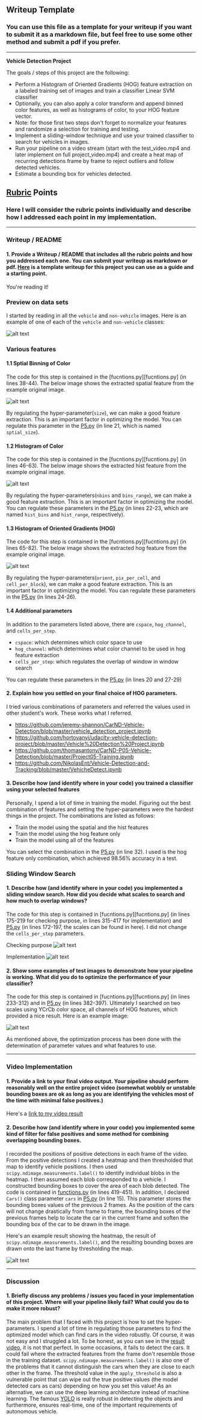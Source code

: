 ## Writeup Template
### You can use this file as a template for your writeup if you want to submit it as a markdown file, but feel free to use some other method and submit a pdf if you prefer.

---

[P5.py]: ./P5.py
[functions.py]: ./functions.py
[writeup.md]: ./writeup.md



**Vehicle Detection Project**

The goals / steps of this project are the following:

* Perform a Histogram of Oriented Gradients (HOG) feature extraction on a labeled training set of images and train a classifier Linear SVM classifier
* Optionally, you can also apply a color transform and append binned color features, as well as histograms of color, to your HOG feature vector. 
* Note: for those first two steps don't forget to normalize your features and randomize a selection for training and testing.
* Implement a sliding-window technique and use your trained classifier to search for vehicles in images.
* Run your pipeline on a video stream (start with the test_video.mp4 and later implement on full project_video.mp4) and create a heat map of recurring detections frame by frame to reject outliers and follow detected vehicles.
* Estimate a bounding box for vehicles detected.

[//]: # (Image References)
[image1]: ./examples/car_not_car.png
[image2]: ./examples/spatial_visualization.png
[image3]: ./examples/hist_visualization.png
[image4]: ./examples/hog_visualization.png
[image5]: ./examples/sliding_window.png
[image6]: ./examples/advanced_sliding_window.png
[image7]: ./examples/search_window.png
[image8]: ./examples/final.png

## [Rubric](https://review.udacity.com/#!/rubrics/513/view) Points
### Here I will consider the rubric points individually and describe how I addressed each point in my implementation.  

---
### Writeup / README

#### 1. Provide a Writeup / README that includes all the rubric points and how you addressed each one.  You can submit your writeup as markdown or pdf.  [Here](https://github.com/udacity/CarND-Vehicle-Detection/blob/master/writeup_template.md) is a template writeup for this project you can use as a guide and a starting point.  

You're reading it!

### Preview on data sets
I started by reading in all the `vehicle` and `non-vehicle` images.  Here is an example of one of each of the `vehicle` and `non-vehicle` classes:

![alt text][image1]

### Various features 

#### 1.1 Sptial Binning of Color
The code for this step is contained in the [fucntions.py][fucntions.py] (in lines 38-44). The below image shows the extracted spatial feature from the example original image.

![alt text][image2]

By regulating the hyper-parameter(`size`), we can make a good feature extraction. This is an important factor in optimizing the model. You can regulate this parameter in the [P5.py][P5.py] (in line 21, which is named `sptial_size`).

#### 1.2 Histogram of Color
The code for this step is contained in the [fucntions.py][fucntions.py] (in lines 46-63). The below image shows the extracted hist feature from the example original image. 

![alt text][image3]

By regulating the hyper-parameters(`nbins` and `bins_range`), we can make a good feature extraction. This is an important factor in optimizing the model. You can regulate these parameters in the [P5.py][P5.py] (in lines 22-23, which are named `hist_bins` and `hist_range`, respectively).

#### 1.3 Histogram of Oriented Gradients (HOG)

The code for this step is contained in the [fucntions.py][fucntions.py] (in lines 65-82). The below image shows the extracted hog feature from the example original image.

![alt text][image4]

By regulating the hyper-parameters(`orient`, `pix_per_cell`, and `cell_per_block`), we can make a good feature extraction. This is an important factor in optimizing the model. You can regulate these parameters in the [P5.py][P5.py] (in lines 24-26).

#### 1.4 Additional parameters

In addition to the parameters listed above, there are `cspace`, `hog_channel`, and `cells_per_step`. 
* `cspace`: which determines which color space to use
* `hog_channel`: which determines what color channel to be used in hog feature extraction
* `cells_per_step`: which regulates the overlap of window in window search

You can regulate these parameters in the [P5.py][P5.py] (in lines 20 and 27-29)


#### 2. Explain how you settled on your final choice of HOG parameters.

I tried various combinations of parameters and referred the values used in other student's work. These works what I referred.
* https://github.com/jeremy-shannon/CarND-Vehicle-Detection/blob/master/vehicle_detection_project.ipynb
* https://github.com/hortovanyi/udacity-vehicle-detection-project/blob/master/Vehicle%20Detection%20Project.ipynb
* https://github.com/thomasantony/CarND-P05-Vehicle-Detection/blob/master/Project05-Training.ipynb
* https://github.com/NikolasEnt/Vehicle-Detection-and-Tracking/blob/master/VehicheDetect.ipynb

#### 3. Describe how (and identify where in your code) you trained a classifier using your selected features

Personally, I spend a lot of time in training the model. Figuring out the best combination of features and setting the hyper-parameters were the hardest things in the project. The combinations are listed as follows:
* Train the model using the spatial and the hist features
* Train the model using the hog feature only
* Train the model using all of the features

You can select the combination in the [P5.py][P5.py] (in line 32). I used is the hog feature only combination, which achieved 98.56% accuracy in a test.


### Sliding Window Search

#### 1. Describe how (and identify where in your code) you implemented a sliding window search.  How did you decide what scales to search and how much to overlap windows?

The code for this step is contained in [fucntions.py][fucntions.py] (in lines 175-219 for checking purpose, in lines 315-417 for implementation) and [P5.py][P5.py] (in lines 172-197, the scales can be found in here). I did not change the `cells_per_step` parameters.

Checking purpose
![alt text][image5]

Implementation
![alt text][image6]


#### 2. Show some examples of test images to demonstrate how your pipeline is working.  What did you do to optimize the performance of your classifier?

The code for this step is contained in [fucntions.py][fucntions.py] (in lines 233-312) and in [P5.py][P5.py] (in lines 382-397). Ultimately I searched on two scales using YCrCb color space, all channels of HOG features, which provided a nice result.  Here is an example image:

![alt text][image7]

As mentioned above, the optimization process has been done with the determination of parameter values and what features to use.

---

### Video Implementation

#### 1. Provide a link to your final video output.  Your pipeline should perform reasonably well on the entire project video (somewhat wobbly or unstable bounding boxes are ok as long as you are identifying the vehicles most of the time with minimal false positives.)
Here's a [link to my video result](https://www.youtube.com/watch?v=SYY3klg5AXY)


#### 2. Describe how (and identify where in your code) you implemented some kind of filter for false positives and some method for combining overlapping bounding boxes.

I recorded the positions of positive detections in each frame of the video.  From the positive detections I created a heatmap and then thresholded that map to identify vehicle positions. I then used `scipy.ndimage.measurements.label()` to identify individual blobs in the heatmap. I then assumed each blob corresponded to a vehicle. I constructed bounding boxes to cover the area of each blob detected. The code is contained in [functions.py][functions.py] (in lines 419-451).
In addition, I declared `Cars()` class parameter `cars` in [P5.py][P5.py] (in line 15). This parameter stores the bounding boxes values of the previous 2 frames. As the position of the cars will not change drastically from frame to frame, the bounding boxes of the previous frames help to locate the car in the current frame and soften the bounding box of the car to be drawn in the image.

Here's an example result showing the heatmap, the result of `scipy.ndimage.measurements.label()`, and the resulting bounding boxes are drawn onto the last frame by thresholding the map.

![alt text][image8]

---

### Discussion

#### 1. Briefly discuss any problems / issues you faced in your implementation of this project.  Where will your pipeline likely fail?  What could you do to make it more robust?

The main problem that I faced with this project is how to set the hyper-parameters. I spend a lot of time in regulating those parameters to find the optimized model which can find cars in the video robustly. Of course, it was not easy and I struggled a lot. To be honest, as you can see in the [result video](https://www.youtube.com/watch?v=SYY3klg5AXY), it is not that perfect. In some occasions, it fails to detect the cars. It could fail where the extracted features from the frame don't resemble those in the training dataset. `scipy.ndimage.measurements.label()` is also one of the problems that it cannot distinguish the cars when they are close to each other in the frame. The threshold value in the `apply_threshold` is also a vulnerable point that can wipe out the true positive values (the model detected cars as cars) depending on how you set this value!
As an alternative, we can use the deep learning architecture instead of machine learning. The famous [YOLO](https://pjreddie.com/darknet/yolo/) is really robust in detecting the objects and furthermore, ensures real-time, one of the important requirements of autonomous vehicle.

